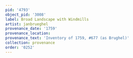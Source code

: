 ```yaml
---
pid: '4793'
object_pid: '3008'
label: Broad Landscape with Windmills
artist: janbrueghel
provenance_date: '1759'
provenance_location:
provenance_text: 'Inventory of 1759, #677 (as Brughel)'
collection: provenance
order: '0252'
---
```

